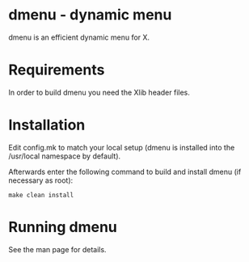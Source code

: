 # dmenu - dynamic menu

dmenu is an efficient dynamic menu for X.


# Requirements

In order to build dmenu you need the Xlib header files.


# Installation

Edit config.mk to match your local setup (dmenu is installed into
the /usr/local namespace by default).

Afterwards enter the following command to build and install dmenu
(if necessary as root):

    make clean install


# Running dmenu

See the man page for details.
